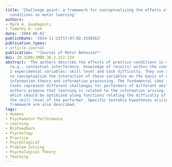 ```yaml
---
title: 'Challenge point: a framework for conceptualizing the effects of various practice
  conditions in motor learning'
authors:
- Mark A. Guadagnoli
- Timothy D. Lee
date: '2004-06-01'
publishDate: '2024-11-15T17:07:02.333656Z'
publication_types:
- article-journal
publication: '*Journal of Motor Behavior*'
doi: 10.3200/JMBR.36.2.212-224
abstract: 'The authors describe the effects of practice conditions in motor learning
  (e.g., contextual interference, knowledge of results) within the constraints of
  2 experimental variables: skill level and task difficulty. They use a research framework
  to conceptualize the interaction of those variables on the basis of concepts from
  information theory and information processing. The fundamental idea is that motor
  tasks represent different challenges for performers of different abilities. The
  authors propose that learning is related to the information arising from performance,
  which should be optimized along functions relating the difficulty of the task to
  the skill level of the performer. Specific testable hypotheses arising from the
  framework are also described.'
tags:
- Humans
- Psychomotor Performance
- Learning
- Biofeedback
- Psychology
- Practice
- Psychological
- Problem Solving
- Psychological Theory
- Teaching
---
```


